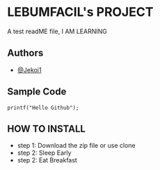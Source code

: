 # LEBUMFACIL's PROJECT
A test readME file, I AM LEARNING
## Authors
* [@Jekoi1](https://github.com/Jekoi1)
## Sample Code
`printf("Hello Github");`
## HOW TO INSTALL
* step 1: Download the zip file or use clone
* step 2: Sleep Early
* step 2: Eat Breakfast
